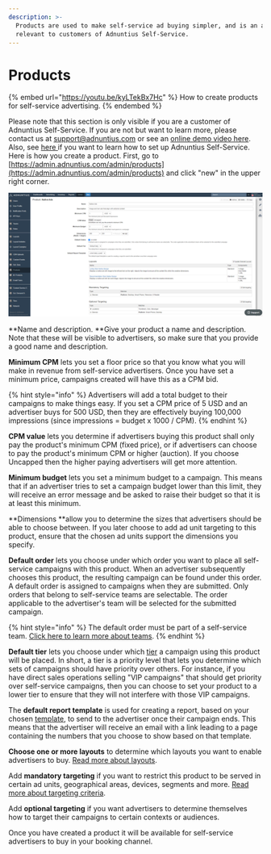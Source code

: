 ```yaml
---
description: >-
  Products are used to make self-service ad buying simpler, and is an admin tool
  relevant to customers of Adnuntius Self-Service.
---
```


# Products

{% embed url="https://youtu.be/kyLTekBx7Hc" %}
How to create products for self-service advertising.
{% endembed %}

Please note that this section is only visible if you are a customer of Adnuntius Self-Service. If you are not but want to learn more, please contact us at [support@adnuntius.com](mailto:support@adnuntius.com) or see an [online demo video here](https://adnuntius.com/products/adnuntius-self-service/). Also, see [here ](../../../onboarding-guides/adnuntius-self-service/)if you want to learn how to set up Adnuntius Self-Service. Here is how you create a product. First, go to [https://admin.adnuntius.com/admin/products](https://admin.adnuntius.com/admin/products) and click "new" in the upper right corner. 

![](../../../.gitbook/assets/ss-product.png)

**Name and description. **Give your product a name and description. Note that these will be visible to advertisers, so make sure that you provide a good name and description. 

**Minimum CPM** lets you set a floor price so that you know what you will make in revenue from self-service advertisers. Once you have set a minimum price, campaigns created will have this as a CPM bid. 

{% hint style="info" %}
Advertisers will add a total budget to their campaigns to make things easy. If you set a CPM price of 5 USD and an advertiser buys for 500 USD, then they are effectively buying 100,000 impressions (since impressions = budget x 1000 / CPM).
{% endhint %}

**CPM value** lets you determine if advertisers buying this product shall only pay the product's minimum CPM (fixed price), or if advertisers can choose to pay the product's minimum CPM or higher (auction). If you choose Uncapped then the higher paying advertisers will get more attention. 

**Minimum budget** lets you set a minimum budget to a campaign. This means that if an advertiser tries to set a campaign budget lower than this limit, they will receive an error message and be asked to raise their budget so that it is at least this minimum. 

**Dimensions **allow you to determine the sizes that advertisers should be able to choose between. If you later choose to add ad unit targeting to this product, ensure that the chosen ad units support the dimensions you specify. 

**Default order** lets you choose under which order you want to place all self-service campaigns with this product. When an advertiser subsequently chooses this product, the resulting campaign can be found under this order. A default order is assigned to campaigns when they are submitted. Only orders that belong to self-service teams are selectable. The order applicable to the advertiser's team will be selected for the submitted campaign.

{% hint style="info" %}
The default order must be part of a self-service team. [Click here to learn more about teams](users-teams-and-roles.md).
{% endhint %}

**Default tier** lets you choose under which [tier](tiers.md) a campaign using this product will be placed. In short, a tier is a priority level that lets you determine which sets of campaigns should have priority over others. For instance, if you have direct sales operations selling "VIP campaigns" that should get priority over self-service campaigns, then you can choose to set your product to a lower tier to ensure that they will not interfere with those VIP campaigns. 

The **default report template** is used for creating a report, based on your chosen [template](../reports/reports-templates-and-schedules.md), to send to the advertiser once their campaign ends. This means that the advertiser will receive an email with a link leading to a page containing the numbers that you choose to show based on that template.

**Choose one or more layouts** to determine which layouts you want to enable advertisers to buy. [Read more about layouts](layouts.md). 

Add **mandatory targeting** if you want to restrict this product to be served in certain ad units, geographical areas, devices, segments and more. [Read more about targeting criteria](../advertising/targeting.md). 

Add **optional targeting** if you want advertisers to determine themselves how to target their campaigns to certain contexts or audiences. 

Once you have created a product it will be available for self-service advertisers to buy in your booking channel. 
